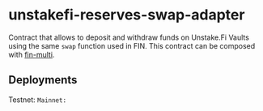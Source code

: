 # unstakefi-reserves-swap-adapter

Contract that allows to deposit and withdraw funds on Unstake.Fi Vaults using the same `swap` function used in FIN. This contract can be composed with [fin-multi](https://github.com/Team-Kujira/fin-multi).

## Deployments

Testnet: ``
Mainnet: ``
